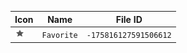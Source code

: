 | Icon | Name | File ID |
| ---  | ---  | ---     |
| ![](Favorite.png) | `Favorite` | `-175816127591506612` |
